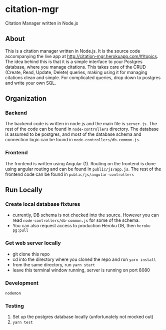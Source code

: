citation-mgr
============

Citation Manager written in Node.js

## About

This is a citation manager written in Node.js. It is the source code accompanying the live app at http://citation-mgr.herokuapp.com/#/topics.
The idea behind this is that it is a simple interface to your Postgres database, where you manage citations. 
This takes care of the CRUD (Create, Read, Update, Delete) queries, making using it for managing citations clean and simple.
For complicated queries, drop down to postgres and write your own SQL.

## Organization

### Backend

The backend code is written in node.js and the main file is `server.js`.
The rest of the code can be found in `node-controllers` directory.
The database is assumed to be postgres, and most of the database schema and connection logic can be found in `node-controllers/db-common.js`.

### Frontend

The frontend is written using Angular (1). Routing on the frontend is done using angular routing and can be found in `public/js/app.js`.
The rest of the frontend code can be found in `public/js/angular-controllers`

## Run Locally

### Create local database fixtures

* currently, DB schema is not checked into the source. However you can read `node-controllers/db-common.js` for some of the schema.
* You can also request access to production Heroku DB, then `heroku pg:pull`

### Get web server locally

* git clone this repo
* cd into the directory where you cloned the repo and run `yarn install`
* from the same directory, run `yarn start`
* leave this terminal window running, server is running on port 8080

### Development

`nodemon`

### Testing

1. Set up the postgres database locally (unfortunately not mocked out)
2. `yarn test`
